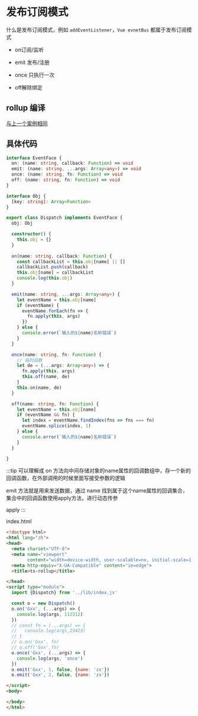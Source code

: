 # 发布订阅模式

什么是发布订阅模式，例如 `addEventListener`，`Vue evnetBus` 都属于发布订阅模式

- on订阅/监听

- emit 发布/注册

- once 只执行一次

- off解除绑定

## rollup 编译
 [与上一个案例相同](LocalStorage增加有效期.html#使用rollup构建打包ts)
## 具体代码

```ts
interface EventFace {
  on: (name: string, callback: Function) => void
  emit: (name: string, ...args: Array<any>) => void
  once: (name: string, fn: Function) => void
  off: (name: string, fn: Function) => void
}

interface Obj {
  [key: string]: Array<Function>
}

export class Dispatch implements EventFace {
  obj: Obj

  constructor() {
    this.obj = {}
  }
  
  on(name: string, callback: Function) {
    const callbackList = this.obj[name] || []
    callbackList.push(callback)
    this.obj[name] = callbackList
    console.log(this.obj)
  }

  emit(name: string, ...args: Array<any>) {
    let eventName = this.obj[name]
    if (eventName) {
      eventName.forEach(fn => {
        fn.apply(this, args)
      })
    } else {
      console.error(`输入的${name}名称错误`)
    }
  }

  once(name: string, fn: Function) {
    // 临时函数
    let de = (...args: Array<any>) => {
      fn.apply(this, args)
      this.off(name, de)
    }
    this.on(name, de)
  }

  off(name: string, fn: Function) {
    let eventName = this.obj[name]
    if (eventName && fn) {
      let index = eventName.findIndex(fns => fns === fn)
      eventName.splice(index, 1)
    } else {
      console.error(`输入的${name}名称错误`)
    }
  }

}

```

:::tip
可以理解成 on 方法向中间存储对象的name属性的回调数组中，存一个新的回调函数，在外部调用的时候里面写接受参数的逻辑

emit 方法就是用来发送数据，通过 name 找到属于这个name属性的回调集合，集合中的回调函数使用apply方法，进行动态传参

apply
:::

index.html

```html
<!doctype html>
<html lang="zh">
<head>
  <meta charset="UTF-8">
  <meta name="viewport"
        content="width=device-width, user-scalable=no, initial-scale=1.0, maximum-scale=1.0, minimum-scale=1.0">
  <meta http-equiv="X-UA-Compatible" content="ie=edge">
  <title>ts-rollup</title>

</head>
<script type="module">
  import {Dispatch} from '../lib/index.js'

  const o = new Dispatch()
  o.on('Gxx', (...args) => {
    console.log(args, 112312)
  })
  // const fn = (...args) => {
  //   console.log(args,23423)
  // }
  // o.on('Gxx', fn)
  // o.off('Gxx',fn)
  o.once('Gxx', (...args) => {
    console.log(args, 'once')
  })
  o.emit('Gxx', 1, false, {name: 'zx'})
  o.emit('Gxx', 2, false, {name: 'zx'})

</script>
<body>

</body>
</html>
```
